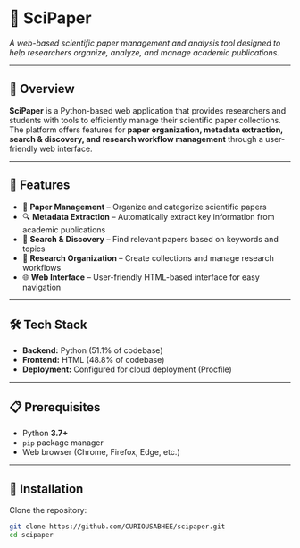 # 📑 SciPaper
*A web-based scientific paper management and analysis tool designed to help researchers organize, analyze, and manage academic publications.*

---

## 🎯 Overview
**SciPaper** is a Python-based web application that provides researchers and students with tools to efficiently manage their scientific paper collections.  
The platform offers features for **paper organization, metadata extraction, search & discovery, and research workflow management** through a user-friendly web interface.

---

## 🚀 Features
- 📂 **Paper Management** – Organize and categorize scientific papers  
- 🔍 **Metadata Extraction** – Automatically extract key information from academic publications  
- 🧭 **Search & Discovery** – Find relevant papers based on keywords and topics  
- 📑 **Research Organization** – Create collections and manage research workflows  
- 🌐 **Web Interface** – User-friendly HTML-based interface for easy navigation  

---

## 🛠️ Tech Stack
- **Backend:** Python (51.1% of codebase)  
- **Frontend:** HTML (48.8% of codebase)  
- **Deployment:** Configured for cloud deployment (Procfile)  

---

## 📋 Prerequisites
- Python **3.7+**  
- `pip` package manager  
- Web browser (Chrome, Firefox, Edge, etc.)  

---

## 🔧 Installation

Clone the repository:

```bash
git clone https://github.com/CURIOUSABHEE/scipaper.git
cd scipaper
